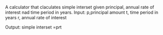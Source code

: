 A calculator that claculates simple interset given principal, annual rate of interest nad time period in years.
Input:
p,principal amount
t, time period in years
r, annual rate of interest

Output:
simple interset =p*r*t

